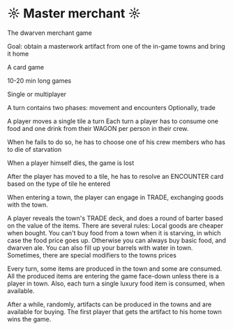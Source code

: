 # ☼ Master merchant ☼
The dwarven merchant game

Goal: obtain a masterwork artifact from one of the in-game towns and bring it home

A card game

10-20 min long games

Single or multiplayer

A turn contains two phases:
 movement and encounters
 Optionally, trade

A player moves a single tile a turn
Each turn a player has to consume one food and one drink from their WAGON per person in their crew.

When he fails to do so, he has to choose one of his crew members who has to die of starvation

When a player himself dies, the game is lost

After the player has moved to a tile, he has to resolve an ENCOUNTER card based on the type of tile he entered

When entering a town, the player can engage in TRADE, exchanging goods with the town.

A player reveals the town's TRADE deck, and does a round of barter based on the value of the items.
There are several rules:
Local goods are cheaper when bought.
You can't buy food from a town when it is starving, in which case the food price goes up. Otherwise you can always buy basic food, and dwarven ale. You can also fill up your barrels with water in town.
Sometimes, there are special modifiers to the towns prices

Every turn, some items are produced in the town and some are consumed.
All the produced items are entering the game face-down unless there is a player in town. Also, each turn a single luxury food item is consumed, when available.

After a while, randomly, artifacts can be produced in the towns and are available for buying. The first player that gets the artifact to his home town wins the game.
